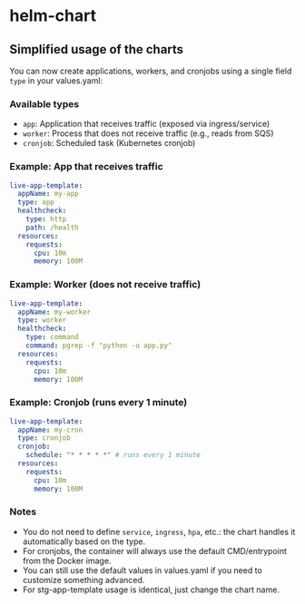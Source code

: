 # helm-chart

## Simplified usage of the charts

You can now create applications, workers, and cronjobs using a single field `type` in your values.yaml:

### Available types
- `app`: Application that receives traffic (exposed via ingress/service)
- `worker`: Process that does not receive traffic (e.g., reads from SQS)
- `cronjob`: Scheduled task (Kubernetes cronjob)

### Example: App that receives traffic
```yaml
live-app-template:
  appName: my-app
  type: app
  healthcheck:
    type: http
    path: /health
  resources:
    requests:
      cpu: 10m
      memory: 100M
```

### Example: Worker (does not receive traffic)
```yaml
live-app-template:
  appName: my-worker
  type: worker
  healthcheck:
    type: command
    command: pgrep -f "python -u app.py"
  resources:
    requests:
      cpu: 10m
      memory: 100M
```

### Example: Cronjob (runs every 1 minute)
```yaml
live-app-template:
  appName: my-cron
  type: cronjob
  cronjob:
    schedule: "* * * * *" # runs every 1 minute
  resources:
    requests:
      cpu: 10m
      memory: 100M
```

### Notes
- You do not need to define `service`, `ingress`, `hpa`, etc.: the chart handles it automatically based on the type.
- For cronjobs, the container will always use the default CMD/entrypoint from the Docker image.
- You can still use the default values in values.yaml if you need to customize something advanced.
- For stg-app-template usage is identical, just change the chart name.